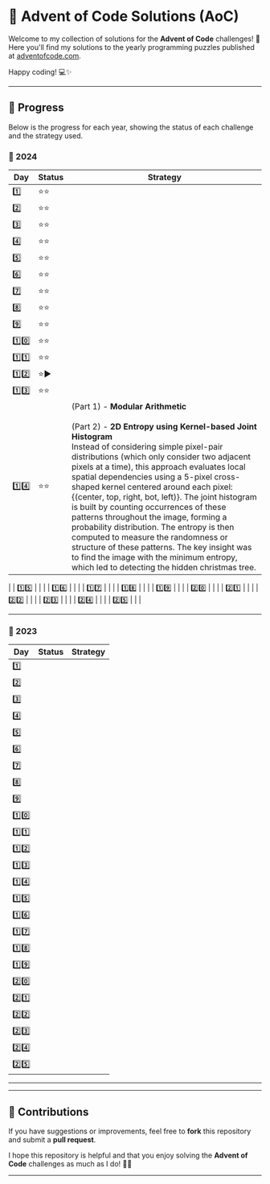 
# 🎄 Advent of Code Solutions (AoC)

Welcome to my collection of solutions for the **Advent of Code** challenges! 🌟
Here you'll find my solutions to the yearly programming puzzles published at [adventofcode.com](https://adventofcode.com/).

Happy coding! 💻✨

---
## 🚀 Progress

Below is the progress for each year, showing the status of each challenge and the strategy used.

### 📆 2024

| Day  | Status | Strategy |
|------|--------|----------|
| 1️⃣  | ⭐⭐ |  |
| 2️⃣  | ⭐⭐ |  |
| 3️⃣  | ⭐⭐ |  |
| 4️⃣  | ⭐⭐ |  |
| 5️⃣  | ⭐⭐ |  |
| 6️⃣  | ⭐⭐ |  |
| 7️⃣  | ⭐⭐ |  |
| 8️⃣  | ⭐⭐ |  |
| 9️⃣  | ⭐⭐ |  |
| 1️⃣0️⃣ | ⭐⭐ |  |
| 1️⃣1️⃣ | ⭐⭐ |  |
| 1️⃣2️⃣ | ⭐▶️ |  |
| 1️⃣3️⃣ | ⭐⭐ |  |
| 1️⃣4️⃣ | ⭐⭐|  (Part 1) - **Modular Arithmetic** <br><br> (Part 2) - **2D Entropy using Kernel-based Joint Histogram** <br> Instead of considering simple pixel-pair distributions (which only consider two adjacent pixels at a time), this approach evaluates local spatial dependencies using a 5-pixel cross-shaped kernel centered around each pixel: {(center, top, right, bot, left)}. The joint histogram is built by counting occurrences of these patterns throughout the image, forming a probability distribution. The entropy is then computed to measure the randomness or structure of these patterns. The key insight was to find the image with the minimum entropy, which led to detecting the hidden christmas tree.
|
| 1️⃣5️⃣ |  |  |
| 1️⃣6️⃣ |  |  |
| 1️⃣7️⃣ |  |  |
| 1️⃣8️⃣ |  |  |
| 1️⃣9️⃣ |  |  |
| 2️⃣0️⃣ |  |  |
| 2️⃣1️⃣ |  |  |
| 2️⃣2️⃣ |  |  |
| 2️⃣3️⃣ |  |  |
| 2️⃣4️⃣ |  |  |
| 2️⃣5️⃣ |  |  |


---

### 📆 2023

| Day  | Status | Strategy |
|------|--------|----------|
| 1️⃣  |  |  |
| 2️⃣  |  |  |
| 3️⃣  |  |  |
| 4️⃣  |  |  |
| 5️⃣  |  |  |
| 6️⃣  |  |  |
| 7️⃣  |  |  |
| 8️⃣  |  |  |
| 9️⃣  |  |  |
| 1️⃣0️⃣  |  |  |
| 1️⃣1️⃣ |  |  |
| 1️⃣2️⃣ |  |  |
| 1️⃣3️⃣ |  |  |
| 1️⃣4️⃣ |  |  |
| 1️⃣5️⃣ |  |  |
| 1️⃣6️⃣ |  |  |
| 1️⃣7️⃣ |  |  |
| 1️⃣8️⃣ |  |  |
| 1️⃣9️⃣ |  |  |
| 2️⃣0️⃣ |  |  |
| 2️⃣1️⃣ |  |  |
| 2️⃣2️⃣ |  |  |
| 2️⃣3️⃣ |  |  |
| 2️⃣4️⃣ |  |  |
| 2️⃣5️⃣ |  |  |

---

---

## 🎯 Contributions

If you have suggestions or improvements, feel free to **fork** this repository and submit a **pull request**.

I hope this repository is helpful and that you enjoy solving the **Advent of Code** challenges as much as I do! 🚀🎄

---
